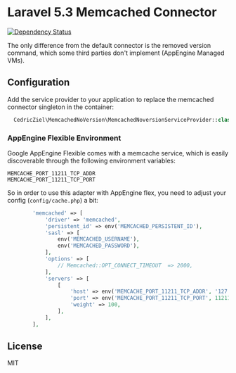 # Laravel 5.3 Memcached Connector

[![Dependency 
Status](https://www.versioneye.com/user/projects/56a780b37e03c700377debf2/badge.svg?style=flat)](https://www.versioneye.com/user/projects/56a780b37e03c700377debf2)

The only difference from the default connector is the removed version command,
which some third parties don't implement (AppEngine Managed VMs).

## Configuration

Add the service provider to your application to replace the memcached connector singleton
in the container:

```php
  CedricZiel\MemcachedNoVersion\MemcachedNoversionServiceProvider::class,
```

### AppEngine Flexible Environment

Google AppEngine Flexible comes with a memcache service, which is easily discoverable through
the following environment variables:

```
MEMCACHE_PORT_11211_TCP_ADDR
MEMCACHE_PORT_11211_TCP_PORT
```

So in order to use this adapter with AppEngine flex, you need to adjust your config (`config/cache.php`) a bit:

```php
        'memcached' => [
            'driver' => 'memcached',
            'persistent_id' => env('MEMCACHED_PERSISTENT_ID'),
            'sasl' => [
                env('MEMCACHED_USERNAME'),
                env('MEMCACHED_PASSWORD'),
            ],
            'options' => [
                // Memcached::OPT_CONNECT_TIMEOUT  => 2000,
            ],
            'servers' => [
                [
                    'host' => env('MEMCACHE_PORT_11211_TCP_ADDR', '127.0.0.1'),
                    'port' => env('MEMCACHE_PORT_11211_TCP_PORT', 11211),
                    'weight' => 100,
                ],
            ],
        ],
```

## License

MIT
